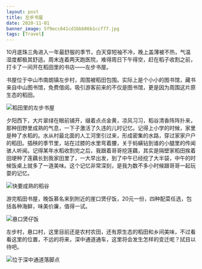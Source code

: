 ```yaml
---
layout: post
title: 左步书屋
date: 2020-11-01
banner_image: 5f9ecc641cd1bbb86b1ccf77.jpg
tags: [Travel]
---
```


10月底珠三角进入一年最舒服的季节，白天穿短袖不冷，晚上盖薄被不热，气温湿度都极其舒适。周末连着两天跑医院，难得周日下午得空，赶在稻子收割之前，打卡了一间开在稻田里的书店——左步书屋。

<!--more-->

书屋位于中山市南朗镇左步村，周围被稻田包围。实际上是个小小的图书馆，藏书来自中山图书馆，免费借阅。吸引游客前来的不仅是图书馆，更是因为周围这片原生态的稻田。

![稻田里的左步书屋]({{site.img_path}}/5f9ed87f1cd1bbb86b20400c.jpg)

夕阳西下，大片翠绿在眼前铺开，缀着点点金黄，凉风习习，稻谷清香阵阵扑来，那种田野里成熟的气息，一下子激活了久违的儿时记忆。记得上小学的时候，家里是种了水稻的。水从村最北面的人工河里引过来，形成密集的水路，穿过家家户户的稻田。插秧的季节里，站在过膝的水里弯着腰，关于蚂蟥钻到谁的小腿里的传闻骇人听闻。记得某年水稻收割完之后，我跟着哥哥挖莲藕，其实是隔壁家稻田挨着田埂种了莲藕长到我家田里了，一大早出发，到了中午已经挖了大半袋，中午的时候饭桌上就多了一道美味。这个记忆非常深刻，是我为数不多小时候跟哥哥一起玩耍的记忆。

![快要成熟的稻谷]({{site.img_path}}/5f9ecc641cd1bbb86b1ccf94.jpg)

游完稻田书屋，晚饭慕名来到附近的崖口煲仔饭，20元一份，四种配菜任选，包括各种海鲜，味美价廉，值得一试。

![悬口煲仔饭]({{site.img_path}}/5f9ecc641cd1bbb86b1ccf9d.jpg)

左步村，悬口村，这里目前还是农村农田，还有原生态的稻田和乡间美味，不过看看这里的位置，不远的将来，深中通道通车，这里将会发生怎样的变迁呢？拭目以待吧。

![位于深中通道落脚点]({{site.img_path}}/5f9ee1631cd1bbb86b22785d.png)
